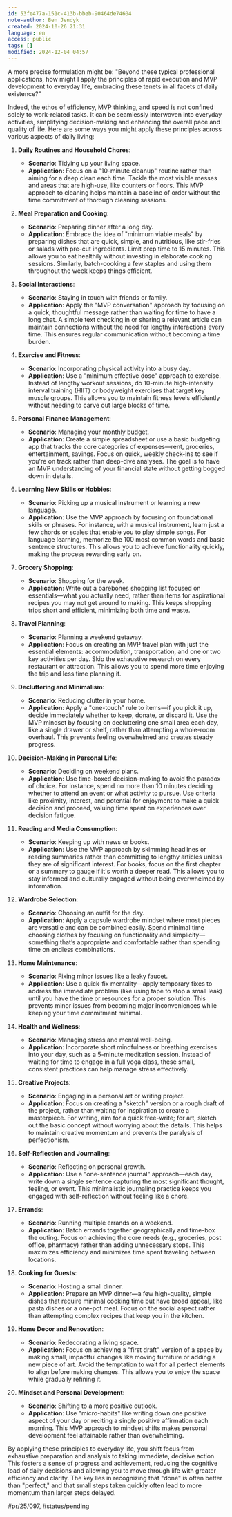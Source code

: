 ```yaml
---
id: 53fe477a-151c-413b-bbeb-90464de74604
note-author: Ben Jendyk
created: 2024-10-26 21:31
language: en
access: public
tags: []
modified: 2024-12-04 04:57
---
```


A more precise formulation might be: "Beyond these typical professional applications, how might I apply the principles of rapid execution and MVP development to everyday life, embracing these tenets in all facets of daily existence?"

Indeed, the ethos of efficiency, MVP thinking, and speed is not confined solely to work-related tasks. It can be seamlessly interwoven into everyday activities, simplifying decision-making and enhancing the overall pace and quality of life. Here are some ways you might apply these principles across various aspects of daily living:

1. **Daily Routines and Household Chores**:
	- **Scenario**: Tidying up your living space.
	- **Application**: Focus on a "10-minute cleanup" routine rather than aiming for a deep clean each time. Tackle the most visible messes and areas that are high-use, like counters or floors. This MVP approach to cleaning helps maintain a baseline of order without the time commitment of thorough cleaning sessions.

2. **Meal Preparation and Cooking**:
	- **Scenario**: Preparing dinner after a long day.
	- **Application**: Embrace the idea of "minimum viable meals" by preparing dishes that are quick, simple, and nutritious, like stir-fries or salads with pre-cut ingredients. Limit prep time to 15 minutes. This allows you to eat healthily without investing in elaborate cooking sessions. Similarly, batch-cooking a few staples and using them throughout the week keeps things efficient.

3. **Social Interactions**:
	- **Scenario**: Staying in touch with friends or family.
	- **Application**: Apply the "MVP conversation" approach by focusing on a quick, thoughtful message rather than waiting for time to have a long chat. A simple text checking in or sharing a relevant article can maintain connections without the need for lengthy interactions every time. This ensures regular communication without becoming a time burden.

4. **Exercise and Fitness**:
	- **Scenario**: Incorporating physical activity into a busy day.
	- **Application**: Use a "minimum effective dose" approach to exercise. Instead of lengthy workout sessions, do 10-minute high-intensity interval training (HIIT) or bodyweight exercises that target key muscle groups. This allows you to maintain fitness levels efficiently without needing to carve out large blocks of time.

5. **Personal Finance Management**:
	- **Scenario**: Managing your monthly budget.
	- **Application**: Create a simple spreadsheet or use a basic budgeting app that tracks the core categories of expenses—rent, groceries, entertainment, savings. Focus on quick, weekly check-ins to see if you're on track rather than deep-dive analyses. The goal is to have an MVP understanding of your financial state without getting bogged down in details.

6. **Learning New Skills or Hobbies**:
	- **Scenario**: Picking up a musical instrument or learning a new language.
	- **Application**: Use the MVP approach by focusing on foundational skills or phrases. For instance, with a musical instrument, learn just a few chords or scales that enable you to play simple songs. For language learning, memorize the 100 most common words and basic sentence structures. This allows you to achieve functionality quickly, making the process rewarding early on.

7. **Grocery Shopping**:
	- **Scenario**: Shopping for the week.
	- **Application**: Write out a barebones shopping list focused on essentials—what you actually need, rather than items for aspirational recipes you may not get around to making. This keeps shopping trips short and efficient, minimizing both time and waste.

8. **Travel Planning**:
	- **Scenario**: Planning a weekend getaway.
	- **Application**: Focus on creating an MVP travel plan with just the essential elements: accommodation, transportation, and one or two key activities per day. Skip the exhaustive research on every restaurant or attraction. This allows you to spend more time enjoying the trip and less time planning it.

9. **Decluttering and Minimalism**:
	- **Scenario**: Reducing clutter in your home.
	- **Application**: Apply a "one-touch" rule to items—if you pick it up, decide immediately whether to keep, donate, or discard it. Use the MVP mindset by focusing on decluttering one small area each day, like a single drawer or shelf, rather than attempting a whole-room overhaul. This prevents feeling overwhelmed and creates steady progress.

10. **Decision-Making in Personal Life**:
	 - **Scenario**: Deciding on weekend plans.
	 - **Application**: Use time-boxed decision-making to avoid the paradox of choice. For instance, spend no more than 10 minutes deciding whether to attend an event or what activity to pursue. Use criteria like proximity, interest, and potential for enjoyment to make a quick decision and proceed, valuing time spent on experiences over decision fatigue.

11. **Reading and Media Consumption**:
	 - **Scenario**: Keeping up with news or books.
	 - **Application**: Use the MVP approach by skimming headlines or reading summaries rather than committing to lengthy articles unless they are of significant interest. For books, focus on the first chapter or a summary to gauge if it's worth a deeper read. This allows you to stay informed and culturally engaged without being overwhelmed by information.

12. **Wardrobe Selection**:
	 - **Scenario**: Choosing an outfit for the day.
	 - **Application**: Apply a capsule wardrobe mindset where most pieces are versatile and can be combined easily. Spend minimal time choosing clothes by focusing on functionality and simplicity—something that’s appropriate and comfortable rather than spending time on endless combinations.

13. **Home Maintenance**:
	 - **Scenario**: Fixing minor issues like a leaky faucet.
	 - **Application**: Use a quick-fix mentality—apply temporary fixes to address the immediate problem (like using tape to stop a small leak) until you have the time or resources for a proper solution. This prevents minor issues from becoming major inconveniences while keeping your time commitment minimal.

14. **Health and Wellness**:
	 - **Scenario**: Managing stress and mental well-being.
	 - **Application**: Incorporate short mindfulness or breathing exercises into your day, such as a 5-minute meditation session. Instead of waiting for time to engage in a full yoga class, these small, consistent practices can help manage stress effectively.

15. **Creative Projects**:
	 - **Scenario**: Engaging in a personal art or writing project.
	 - **Application**: Focus on creating a "sketch" version or a rough draft of the project, rather than waiting for inspiration to create a masterpiece. For writing, aim for a quick free-write; for art, sketch out the basic concept without worrying about the details. This helps to maintain creative momentum and prevents the paralysis of perfectionism.

16. **Self-Reflection and Journaling**:
	 - **Scenario**: Reflecting on personal growth.
	 - **Application**: Use a "one-sentence journal" approach—each day, write down a single sentence capturing the most significant thought, feeling, or event. This minimalistic journaling practice keeps you engaged with self-reflection without feeling like a chore.

17. **Errands**:
	 - **Scenario**: Running multiple errands on a weekend.
	 - **Application**: Batch errands together geographically and time-box the outing. Focus on achieving the core needs (e.g., groceries, post office, pharmacy) rather than adding unnecessary stops. This maximizes efficiency and minimizes time spent traveling between locations.

18. **Cooking for Guests**:
	 - **Scenario**: Hosting a small dinner.
	 - **Application**: Prepare an MVP dinner—a few high-quality, simple dishes that require minimal cooking time but have broad appeal, like pasta dishes or a one-pot meal. Focus on the social aspect rather than attempting complex recipes that keep you in the kitchen.

19. **Home Decor and Renovation**:
	 - **Scenario**: Redecorating a living space.
	 - **Application**: Focus on achieving a "first draft" version of a space by making small, impactful changes like moving furniture or adding a new piece of art. Avoid the temptation to wait for all perfect elements to align before making changes. This allows you to enjoy the space while gradually refining it.

20. **Mindset and Personal Development**:
	 - **Scenario**: Shifting to a more positive outlook.
	 - **Application**: Use "micro-habits" like writing down one positive aspect of your day or reciting a single positive affirmation each morning. This MVP approach to mindset shifts makes personal development feel attainable rather than overwhelming.

By applying these principles to everyday life, you shift focus from exhaustive preparation and analysis to taking immediate, decisive action. This fosters a sense of progress and achievement, reducing the cognitive load of daily decisions and allowing you to move through life with greater efficiency and clarity. The key lies in recognizing that "done" is often better than "perfect," and that small steps taken quickly often lead to more momentum than larger steps delayed.


#pr/25/097, #status/pending